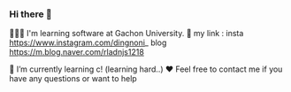 ### Hi there 👋

<!--
**dingnoni/dingnoni** is a ✨ _special_ ✨ repository because its `README.md` (this file) appears on your GitHub profile.

Here are some ideas to get you started:

- 🔭 I’m currently working on ...
- 🌱 I’m currently learning ...
- 👯 I’m looking to collaborate on ...
- 🤔 I’m looking for help with ...
- 💬 Ask me about ...
- 📫 How to reach me: ...
- 😄 Pronouns: ...
- ⚡ Fun fact: ...
-->

👩🏻‍💻 I'm learning software at Gachon University.
🔗 my link : insta https://www.instagram.com/dingnoni_
              blog https://m.blog.naver.com/rladnjs1218

👀 I’m currently learning c! (learning hard..)
❤️ Feel free to contact me if you have any questions or want to help


